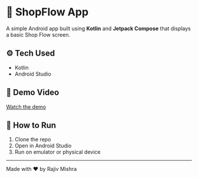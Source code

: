 # 🛒 ShopFlow App

A simple Android app built using **Kotlin** and **Jetpack Compose** that displays a basic Shop Flow screen.

## ⚙️ Tech Used
- Kotlin
- Android Studio

## 🎥 Demo Video
[Watch the demo](ShopFlowDemo.mp4)

## 🚀 How to Run
1. Clone the repo
2. Open in Android Studio
3. Run on emulator or physical device

---

Made with ❤️ by Rajiv Mishra
